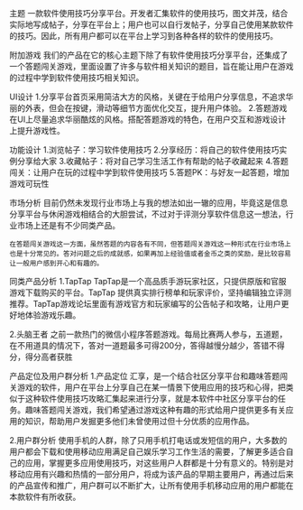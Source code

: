 主题
    一款软件使用技巧分享平台。开发者汇集软件的使用技巧，图文并茂，结合实际地写成帖子，分享在平台上；用户也可以自行发帖子，分享自己使用某款软件的技巧。因此，所有用户都可以在平台上学习到各种各样的软件的使用技巧。

附加游戏
    我们的产品在它的核心主题下除了有软件使用技巧分享平台，还集成了一个答题闯关游戏，里面设置了许多与软件相关知识的题目，旨在能让用户在游戏的过程中学到软件使用技巧相关知识。

UI设计
    1.分享平台首页采用简洁大方的风格，关键在于给用户分享信息，不追求华丽的外表，但会在按键，滑动等细节方面优化交互，提升用户体验。
    2.答题游戏
在UI上尽量追求华丽酷炫的风格。搭配答题游戏的特色，在用户交互和游戏设计上提升游戏性。

功能设计
1.浏览帖子：学习软件使用技巧
2.分享经历：将自己的软件使用技巧实例分享给大家
3.收藏帖子：将对自己学习生活工作有帮助的帖子收藏起来
4.答题闯关：让用户在玩的过程中学到软件使用技巧
5.答题PK：与好友一起答题，增加游戏可玩性

市场分析
    目前仍然未发现行业市场上与我的想法如出一辙的应用，毕竟这是信息分享平台与休闲游戏相结合的大胆尝试，不过对于评测分享软件信息这一想法，行业市场上还是有不少同类产品。

    在答题闯关游戏这一方面，虽然答题的内容各有不同，但答题闯关游戏这一种形式在行业市场上也是十分常见的。答对问题之后的成就感，如果再加上经验值或者金币之类的奖励，是比较容易让一般用户感到开心和有趣的。
    
同类产品分析
1.TapTap
TapTap是一个高品质手游玩家社区，只提供原版和官服游戏下载购买的平台。TapTap 提供真实排行榜单和玩家评价，坚持编辑独立评测推荐。TapTap游戏论坛里面有游戏官方和玩家编写的公告帖子和攻略，让用户更好地体验游戏乐趣。

2.头脑王者
之前一款热门的微信小程序答题游戏。每局比赛两人参与，五道题，在不用道具的情况下，答对一道题最多可得200分，答得越慢分越少，答错不得分，得分高者获胜

产品定位及用户群分析
1.产品定位
汇享，是一个结合社区分享平台和趣味答题闯关游戏的软件，用户在平台上分享自己在某一情景下使用应用的技巧和心得，把类似于这种软件使用技巧攻略汇集起来进行分享，就是本软件中社区分享平台的任务。趣味答题闯关游戏，我们希望通过游戏这种有趣的形式给用户提供更多有关应用的知识，帮助用户发掘更多他们未曾使用过但十分优质的应用作品。

2.用户群分析
使用手机的人群，除了只用手机打电话或发短信的用户，大多数的用户都会下载和使用移动应用满足自己娱乐学习工作生活的需要，了解更多适合自己的应用，掌握更多应用使用技巧，对这些用户人群都是十分有意义的。特别是对移动应用有兴趣和热情的一部分用户，将成为该产品的早期主要用户，再通过后来的产品宣传和推广，用户群可以不断扩大，让所有使用手机移动应用的用户都能在本款软件有所收获。


